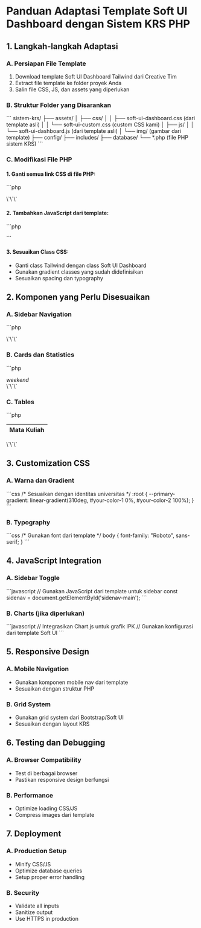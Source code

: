 # Panduan Adaptasi Template Soft UI Dashboard dengan Sistem KRS PHP

## 1. Langkah-langkah Adaptasi

### A. Persiapan File Template
1. Download template Soft UI Dashboard Tailwind dari Creative Tim
2. Extract file template ke folder proyek Anda
3. Salin file CSS, JS, dan assets yang diperlukan

### B. Struktur Folder yang Disarankan
\`\`\`
sistem-krs/
├── assets/
│   ├── css/
│   │   ├── soft-ui-dashboard.css (dari template asli)
│   │   └── soft-ui-custom.css (custom CSS kami)
│   ├── js/
│   │   └── soft-ui-dashboard.js (dari template asli)
│   └── img/ (gambar dari template)
├── config/
├── includes/
├── database/
└── *.php (file PHP sistem KRS)
\`\`\`

### C. Modifikasi File PHP

#### 1. Ganti semua link CSS di file PHP:
\`\`\`php
<!-- Ganti dari -->
<link href="https://cdn.jsdelivr.net/npm/tailwindcss@2.2.19/dist/tailwind.min.css" rel="stylesheet">

<!-- Menjadi -->
<link href="assets/css/soft-ui-dashboard.css" rel="stylesheet">
<link href="assets/css/soft-ui-custom.css" rel="stylesheet">
\`\`\`

#### 2. Tambahkan JavaScript dari template:
\`\`\`php
<!-- Sebelum closing </body> -->
<script src="assets/js/soft-ui-dashboard.js"></script>
\`\`\`

#### 3. Sesuaikan Class CSS:
- Ganti class Tailwind dengan class Soft UI Dashboard
- Gunakan gradient classes yang sudah didefinisikan
- Sesuaikan spacing dan typography

## 2. Komponen yang Perlu Disesuaikan

### A. Sidebar Navigation
\`\`\`php
<!-- Template Asli Soft UI -->
<aside class="sidenav navbar navbar-vertical navbar-expand-xs border-0 border-radius-xl my-3 fixed-start ms-3 bg-gradient-dark" id="sidenav-main">

<!-- Adaptasi untuk KRS -->
<div class="sidebar-soft h-full p-4">
\`\`\`

### B. Cards dan Statistics
\`\`\`php
<!-- Template Asli -->
<div class="card">
  <div class="card-header p-3 pt-2">
    <div class="icon icon-lg icon-shape bg-gradient-dark shadow-dark text-center border-radius-xl mt-n4 position-absolute">
      <i class="material-icons opacity-10">weekend</i>
    </div>
  </div>
</div>

<!-- Adaptasi KRS -->
<div class="stats-card">
  <div class="flex items-center justify-between">
    <div class="icon-shape bg-gradient-primary">
      <i class="fas fa-book"></i>
    </div>
  </div>
</div>
\`\`\`

### C. Tables
\`\`\`php
<!-- Gunakan class table dari Soft UI -->
<table class="table align-items-center mb-0">
  <thead>
    <tr>
      <th class="text-uppercase text-secondary text-xxs font-weight-bolder opacity-7">Mata Kuliah</th>
    </tr>
  </thead>
</table>
\`\`\`

## 3. Customization CSS

### A. Warna dan Gradient
\`\`\`css
/* Sesuaikan dengan identitas universitas */
:root {
  --primary-gradient: linear-gradient(310deg, #your-color-1 0%, #your-color-2 100%);
}
\`\`\`

### B. Typography
\`\`\`css
/* Gunakan font dari template */
body {
  font-family: "Roboto", sans-serif;
}
\`\`\`

## 4. JavaScript Integration

### A. Sidebar Toggle
\`\`\`javascript
// Gunakan JavaScript dari template untuk sidebar
const sidenav = document.getElementById('sidenav-main');
\`\`\`

### B. Charts (jika diperlukan)
\`\`\`javascript
// Integrasikan Chart.js untuk grafik IPK
// Gunakan konfigurasi dari template Soft UI
\`\`\`

## 5. Responsive Design

### A. Mobile Navigation
- Gunakan komponen mobile nav dari template
- Sesuaikan dengan struktur PHP

### B. Grid System
- Gunakan grid system dari Bootstrap/Soft UI
- Sesuaikan dengan layout KRS

## 6. Testing dan Debugging

### A. Browser Compatibility
- Test di berbagai browser
- Pastikan responsive design berfungsi

### B. Performance
- Optimize loading CSS/JS
- Compress images dari template

## 7. Deployment

### A. Production Setup
- Minify CSS/JS
- Optimize database queries
- Setup proper error handling

### B. Security
- Validate all inputs
- Sanitize output
- Use HTTPS in production
